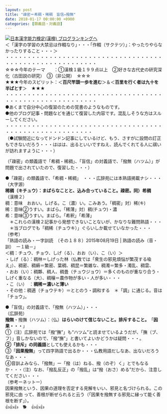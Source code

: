 ```yaml
---
layout: post
title: "疎密＝希稠・稀稠　盲信⇔撥無"
date: 2018-01-17 00:00:00 +0900
categories: [類義語・対義語]
---
```


[![](/syuusyuu9701/assets/images/疎密＝希稠・稀稠-盲信⇔撥無-br_c_3028_1.gif)](http://blog.with2.net/link.php?1659096:3028 "日本漢字能力検定(漢検) ブログランキングへ")[日本漢字能力検定(漢検) ブログランキングへ](http://blog.with2.net/link.php?1659096:3028)  
＜「漢字の学習の大禁忌は作輟なり」・・・「作輟（サクテツ）」：やったりやらなかったりすること・・・＞  
・・・・・・・・・・・・・・・・・・・・・・・・・・・・・・・・・・・・・・・・・・・・・・・・・・・・・・・・・  
☆☆☆今年のテーマ　　：①漢検１級１９９点以上　②好きな古代史の研究深化（古田説の研究）　③（非公開）　☆☆☆　　  
★★★今年のスピリット：＜**百尺竿頭一歩を進む**＞＆＜**百里を行く者は九十を半ばとす**＞　★★★  
・・・・・・・・・・・・・・・・・・・・・・・・・・・・・・・・・・・・・・・・・・・・・・・・・・・・・・・・・  
●あくまで自分中心の復習のための覚書のようなものです。  
●他のブログ記事・問題などを通じて復習した内容です。混乱しそうな方はスルーしてください。  
・・・・・・・・・・・・・・・・・・・・・・・・・・・・・・・・・・・・・・・・・・・・・・・・・・・・・・・・  
（●試験間近になってドンドン記事にしているけど、もう、さすがに設問の訂正もできないだろう・・・ははは、出るといいですねえ、読んでくれてる人に祺いが訪れますように・・・）  
  
（「疎密」の類義語で「希稠・稀稠」、「盲信」の対義語で、「撥無（ハツム）」が問題で出されていたので、復習した・・・）  
  
●「疎密」の類義語で、「希稠・稀稠」　・・・広辞苑には本熟語掲載ナシ・・・  
（大字源）  
**稀稠（キチュウ）：まばらなことと、込み合っていること。疎密。同）希稠**  
（漢検２）  
稠：意味　おおい。しげる。こ（濃）い。こみあう。「稠密」対）稀(キ)  
稀：意味②うすい。まばら。「稀薄」対）稠(チュウ)・濃  
希：意味③うすい。まばら。「希釈」「希薄」   
　＊これらの漢検２記事から発想できないことないが、かなりな難問熟語・・・  
　＊当ブログでも「稠稀（チュウキ）」ぐらいしか載せていなかった・・・  
（参考）  
「熟語の読み・一字訓読　（その１８８）2015年08月19日 | 熟語の読み（音・訓）　ー１級－」  
＜稠：チュウ、チョウ、しげ（る）、おお（い）、こ（い）＞  
・しげ（る）：稠林＝しげった林（仏教では「衆生の邪見煩悩が繁茂する喩え」）、稠密、稠縟＝繁密、葉稠、稠昆＝繁雑な、稠濁＝繁多・濁乱、稠雲、  
・おお（い）：稠夥、稠人、稠畳（チュウジョウ）＝多くのものが重なり合う・しげく重なる（大）、稠穣＝農作物が多い・人が多い・・・  
・こ（い）　：**稠稀＝濃いと薄い**  
・その他：稠適（チョウテキ）＝ととのう・調和する　＊「調」に通じる。音は「チョウ」。  
  
●「盲信」の対義語で、「撥無（ハツム）」・・・  
（広辞苑）  
**撥無**・撥撫（ハツム）：（仏）**はらいのけて信じないこと。排斥すること。**　「**因果・・・**」　  
①（注）広辞苑では「撥“撫”」も“ハツム”と読ませているようだが、「撫（ブ、フ）」音しかないので、「撥“撫”」と書いてよいかどうかは疑問・・・。  
**②「排斥」の同義語**としても使えるかも・・・  
③「**因果撥無**」って四字熟語で出るか・・・仏教用語だしなあ、出ないだろうなあ・・・  
④音訓よみなら、「撥無」ー「撥（は）ねる、撥（のぞ）く」とでもなるか・・・（注）なお、「撥乱反正」の「撥乱」は“撥（おさ）める”だから、注意してください・・・  
（参考ーネットー）  
因果撥無という、因果の道理を否定する見解をいい、邪見と名づけられる。この邪見に由 って、善根が断ぜられると云う（「因果を撥無する邪見に縁って能く善根を断ず」）。  
👍👍👍　🐕　👍👍👍
